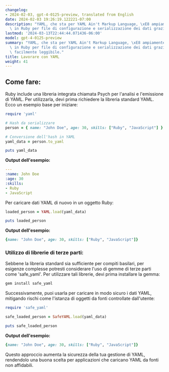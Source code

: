 ```yaml
---
changelog:
- 2024-02-03, gpt-4-0125-preview, translated from English
date: 2024-02-03 19:26:19.122221-07:00
description: "YAML, che sta per YAML Ain't Markup Language, \xE8 ampiamente utilizzato\
  \ in Ruby per file di configurazione e serializzazione dei dati grazie al suo formato\u2026"
lastmod: '2024-03-13T22:44:44.071436-06:00'
model: gpt-4-0125-preview
summary: "YAML, che sta per YAML Ain't Markup Language, \xE8 ampiamente utilizzato\
  \ in Ruby per file di configurazione e serializzazione dei dati grazie al suo formato\
  \ facilmente leggibile."
title: Lavorare con YAML
weight: 41
---
```


## Come fare:
Ruby include una libreria integrata chiamata Psych per l'analisi e l'emissione di YAML. Per utilizzarla, devi prima richiedere la libreria standard YAML. Ecco un esempio base per iniziare:

```ruby
require 'yaml'

# Hash da serializzare
person = { name: "John Doe", age: 30, skills: ["Ruby", "JavaScript"] }

# Conversione dell'hash in YAML
yaml_data = person.to_yaml

puts yaml_data
```

**Output dell'esempio:**

```yaml
---
:name: John Doe
:age: 30
:skills:
- Ruby
- JavaScript
```

Per caricare dati YAML di nuovo in un oggetto Ruby:

```ruby
loaded_person = YAML.load(yaml_data)

puts loaded_person
```

**Output dell'esempio:**

```ruby
{name: "John Doe", age: 30, skills: ["Ruby", "JavaScript"]}
```

### Utilizzo di librerie di terze parti:
Sebbene la libreria standard sia sufficiente per compiti basilari, per esigenze complesse potresti considerare l'uso di gemme di terze parti come 'safe_yaml'. Per utilizzare tali librerie, devi prima installare la gemma:

```bash
gem install safe_yaml
```

Successivamente, puoi usarla per caricare in modo sicuro i dati YAML, mitigando rischi come l'istanza di oggetti da fonti controllate dall'utente:

```ruby
require 'safe_yaml'

safe_loaded_person = SafeYAML.load(yaml_data)

puts safe_loaded_person
```

**Output dell'esempio:**

```ruby
{name: "John Doe", age: 30, skills: ["Ruby", "JavaScript"]}
```

Questo approccio aumenta la sicurezza della tua gestione di YAML, rendendolo una buona scelta per applicazioni che caricano YAML da fonti non affidabili.
